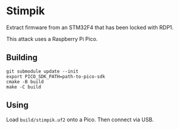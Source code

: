 # Stimpik

Extract firmware from an STM32F4 that has been locked with RDP1.

This attack uses a Raspberry Pi Pico.

## Building

```
git submodule update --init
export PICO_SDK_PATH=path-to-pico-sdk
cmake -B build
make -C build
```

## Using

Load `build/stimpik.uf2` onto a Pico. Then connect via USB.
